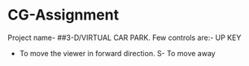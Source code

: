 # CG-Assignment
Project name- ##3-D/VIRTUAL CAR PARK.
Few controls are:-
UP KEY
- To move the viewer in forward direction.
      S- To move away
 
